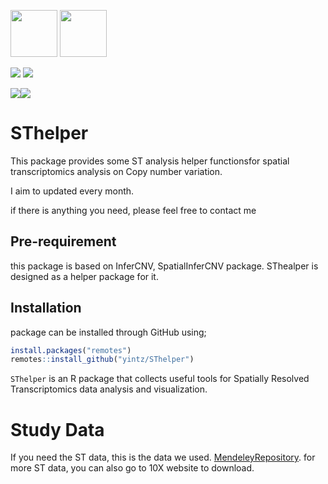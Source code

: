 <img src="https://www.nds.ox.ac.uk/images/logos/secondary-logo" height="75" /> <img src="https://www.nds.ox.ac.uk/images/logos/primary-logo" height="75"/> 

<a href="https://twitter.com/intent/follow?screen_name=Wien_Yin">
<img src="https://img.shields.io/twitter/follow/Wien_Yin?style=social&logo=X",alt="follow on Twitter"></a>
<a href="https://twitter.com/intent/follow?screen_name=OxPCaBiol">
<img src="https://img.shields.io/twitter/follow/OxPCaBiol?style=social&logo=X",alt="follow on Twitter"></a>

[![](https://img.shields.io/badge/SThelper-version0.99-blue.svg)](https://github.com/yintz/SThelper/releases)[![](https://img.shields.io/github/last-commit/yintz/SThelper.svg)](https://github.com/yintz/SThelper/commits/main)

# SThelper
This package provides some ST analysis helper functionsfor spatial transcriptomics analysis on Copy number variation. 

I aim to updated every month.

if there is anything you need, please feel free to contact me
## Pre-requirement

this package is based on InferCNV, SpatialInferCNV package. SThealper is designed as a helper package for it.

## Installation
package can be installed through GitHub using;
``` r
install.packages("remotes")
remotes::install_github("yintz/SThelper")
```






`SThelper` is an R package that collects useful tools for Spatially Resolved Transcriptomics data analysis and visualization.


# Study Data

If you need the ST data, this is the data we used. 
[MendeleyRepository](https://data.mendeley.com/v1/datasets/svw96g68dv/draft?a=3f263217-2bd3-4a3c-8125-8c517c3a9e29).
for more ST data, you can also go to 10X website to download.
